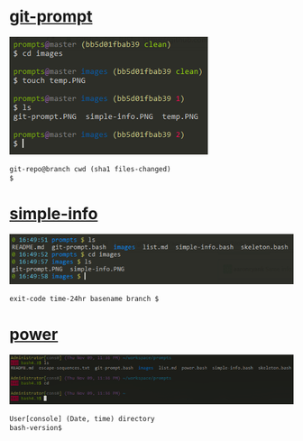 # [git-prompt](git-prompt.bash)

![git-prompt.bash](images/git-prompt.PNG)

    git-repo@branch cwd (sha1 files-changed)
    $ 

# [simple-info](simple-info.bash)

![simple-info.bash](images/simple-info.PNG)

    exit-code time-24hr basename branch $ 

# [power](power.bash)

![power.bash](images/power.PNG)

    User[console] (Date, time) directory
    bash-version$ 